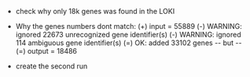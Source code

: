 <!-- TODO in the TEST -->

- check why only 18k genes was found in the LOKI
- Why the genes numbers dont match:
(+) input = 55889
(-) WARNING: ignored 22673 unrecognized gene identifier(s)
(-)  WARNING: ignored 114 ambiguous gene identifier(s)
(=) OK: added 33102 genes
-- but --
(=) output = 18486

- create the second run